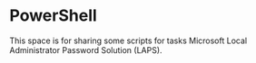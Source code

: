 # PowerShell

This space is for sharing some scripts for tasks Microsoft Local Administrator Password Solution (LAPS).
